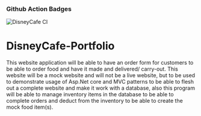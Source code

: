 ### Github Action Badges
![DisneyCafe CI](https://github.com/TannerDisney/DisneyCafe-Portfolio/workflows/.NET%20Core/badge.svg)

# DisneyCafe-Portfolio
This website application will be able to have an order form for customers to be able to order food and have it made and delivered/ carry-out. 
This website will be a mock website and will not be a live website, but to be used to demonstrate usage of Asp.Net core and MVC patterns 
to be able to flesh out a complete website and make it work with a database, also this program will be able to manage inventory items 
in the database to be able to complete orders and deduct from the inventory to be able to create the mock food item(s). 
